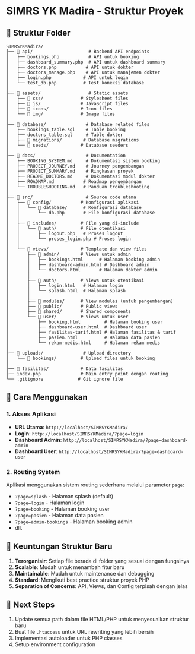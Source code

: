 # SIMRS YK Madira - Struktur Proyek

## 📁 Struktur Folder

```
SIMRSYKMadira/
├── 📁 api/                     # Backend API endpoints
│   ├── bookings.php           # API untuk booking
│   ├── dashboard_summary.php  # API untuk dashboard summary
│   ├── doctors.php           # API untuk dokter
│   ├── doctors_manage.php    # API untuk manajemen dokter
│   ├── login.php            # API untuk login
│   └── test_db.php          # Test koneksi database
│
├── 📁 assets/                  # Static assets
│   ├── 📁 css/              # Stylesheet files
│   ├── 📁 js/               # JavaScript files
│   ├── 📁 icons/            # Icon files
│   └── 📁 img/              # Image files
│
├── 📁 database/               # Database related files
│   ├── bookings_table.sql    # Table booking
│   ├── doctors_table.sql     # Table dokter
│   ├── 📁 migrations/        # Database migrations
│   └── 📁 seeds/            # Database seeders
│
├── 📁 docs/                   # Documentation
│   ├── BOOKING_SYSTEM.md     # Dokumentasi sistem booking
│   ├── PROJECT_JOURNEY.md    # Journey pengembangan
│   ├── PROJECT_SUMMARY.md    # Ringkasan proyek
│   ├── README_DOCTORS.md     # Dokumentasi modul dokter
│   ├── ROADMAP.md           # Roadmap pengembangan
│   └── TROUBLESHOOTING.md   # Panduan troubleshooting
│
├── 📁 src/                    # Source code utama
│   ├── 📁 config/           # Konfigurasi aplikasi
│   │   └── 📁 database/      # Konfigurasi database
│   │       └── db.php       # File konfigurasi database
│   │
│   ├── 📁 includes/         # File yang di-include
│   │   └── 📁 auth/         # File otentikasi
│   │       ├── logout.php   # Proses logout
│   │       └── proses_login.php # Proses login
│   │
│   └── 📁 views/            # Template dan view files
│       ├── 📁 admin/        # Views untuk admin
│       │   ├── bookings.html      # Halaman booking admin
│       │   ├── dashboard-admin.html # Dashboard admin
│       │   └── doctors.html       # Halaman dokter admin
│       │
│       ├── 📁 auth/         # Views untuk otentikasi
│       │   ├── login.html   # Halaman login
│       │   └── splash.html  # Halaman splash
│       │
│       ├── 📁 modules/      # View modules (untuk pengembangan)
│       ├── 📁 public/       # Public views
│       ├── 📁 shared/       # Shared components
│       └── 📁 user/         # Views untuk user
│           ├── booking.html         # Halaman booking user
│           ├── dashboard-user.html  # Dashboard user
│           ├── fasilitas-tarif.html # Halaman fasilitas & tarif
│           ├── pasien.html          # Halaman data pasien
│           └── rekam-medis.html     # Halaman rekam medis
│
├── 📁 uploads/               # Upload directory
│   └── 📁 bookings/         # Upload files untuk booking
│
├── 📁 fasilitas/            # Data fasilitas
├── index.php               # Main entry point dengan routing
└── .gitignore             # Git ignore file
```

## 🚀 Cara Menggunakan

### 1. Akses Aplikasi
- **URL Utama**: `http://localhost/SIMRSYKMadira/`
- **Login**: `http://localhost/SIMRSYKMadira/?page=login`
- **Dashboard Admin**: `http://localhost/SIMRSYKMadira/?page=dashboard-admin`
- **Dashboard User**: `http://localhost/SIMRSYKMadira/?page=dashboard-user`

### 2. Routing System
Aplikasi menggunakan sistem routing sederhana melalui parameter `page`:
- `?page=splash` - Halaman splash (default)
- `?page=login` - Halaman login
- `?page=booking` - Halaman booking user
- `?page=pasien` - Halaman data pasien
- `?page=admin-bookings` - Halaman booking admin
- dll.

## 🔧 Keuntungan Struktur Baru

1. **Terorganisir**: Setiap file berada di folder yang sesuai dengan fungsinya
2. **Scalable**: Mudah untuk menambah fitur baru
3. **Maintainable**: Mudah untuk maintenance dan debugging
4. **Standard**: Mengikuti best practice struktur proyek PHP
5. **Separation of Concerns**: API, Views, dan Config terpisah dengan jelas

## 📝 Next Steps

1. Update semua path dalam file HTML/PHP untuk menyesuaikan struktur baru
2. Buat file `.htaccess` untuk URL rewriting yang lebih bersih
3. Implementasi autoloader untuk PHP classes
4. Setup environment configuration
